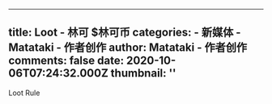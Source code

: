 
---
title: Loot  - 林可 $林可币
categories: 
    - 新媒体
    - Matataki - 作者创作
author: Matataki - 作者创作
comments: false
date: 2020-10-06T07:24:32.000Z
thumbnail: ''
---

<div>   
Loot Rule  
</div>
            